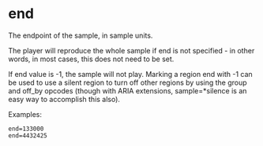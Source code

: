 # end

The endpoint of the sample, in sample units.

The player will reproduce the whole sample if end is not specified - in other
words, in most cases, this does not need to be set.

If end value is -1, the sample will not play. Marking a region end with -1 can
be used to use a silent region to turn off other regions by using the group and
off_by opcodes (though with ARIA extensions, sample=*silence is an easy way to
accomplish this also).

Examples:

```
end=133000
end=4432425
```
